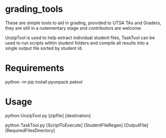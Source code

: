 # grading_tools

These are simple tools to aid in grading, provided to UTSA TAs and Graders, they are still in a rudementary stage and contributors are welcome.

UnzipTool is used to help extract individual student files, TaskTool can be used to run scripts within student folders and compile all results into a single output file sorted by student id.

# Requirements

  python -m pip install pyunpack patool

# Usage
 
  python UnzipTool.py [zipfile] [destination]

  python TaskTool.py [ScriptToExecute] [StudentFileRegex] [OutputFile] [RequiredFilesDirectory]
  
  
